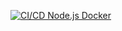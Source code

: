 [![CI/CD Node.js Docker](https://github.com/WilcarOrtiz/REST-API-DEPLOY/actions/workflows/main.yaml/badge.svg)](https://github.com/WilcarOrtiz/REST-API-DEPLOY/actions/workflows/main.yaml)
